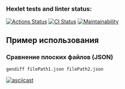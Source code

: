### Hexlet tests and linter status:
[![Actions Status](https://github.com/J-U-L-I-Y-A/frontend-project-46/workflows/hexlet-check/badge.svg)](https://github.com/J-U-L-I-Y-A/frontend-project-46/actions)
[![CI Status](https://github.com/J-U-L-I-Y-A/frontend-project-46/actions/workflows/gendiff.yml/badge.svg)](https://github.com/J-U-L-I-Y-A/frontend-project-46/actions/workflows/gendiff.yml)
[![Maintainability](https://api.codeclimate.com/v1/badges/22f4344c7f4330303be9/maintainability)](https://codeclimate.com/github/J-U-L-I-Y-A/frontend-project-46/maintainability)
## Пример использования

### Сравнение плоских файлов (JSON)

```
gendiff filePath1.json filePath2.json
```
[![asciicast](https://asciinema.org/a/Zsz6DTDK72cjZVXRDddt3Cw4P.svg)](https://asciinema.org/a/Zsz6DTDK72cjZVXRDddt3Cw4P)
